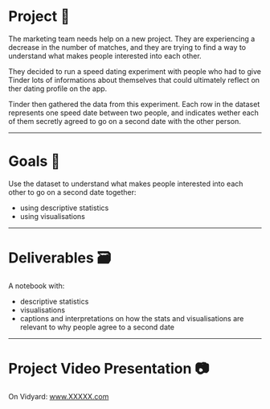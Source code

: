 #  __Project__ 🚧

The marketing team needs help on a new project. They are experiencing a decrease in the number of matches, and they are trying to find a way to understand what makes people interested into each other.

They decided to run a speed dating experiment with people who had to give Tinder lots of informations about themselves that could ultimately reflect on ther dating profile on the app.

Tinder then gathered the data from this experiment. Each row in the dataset represents one speed date between two people, and indicates wether each of them secretly agreed to go on a second date with the other person.

----------------

# __Goals__ 🎯

Use the dataset to understand what makes people interested into each other to go on a second date together:

* using descriptive statistics
* using visualisations

----------------

# __Deliverables__ 🗃

A notebook with:
* descriptive statistics
* visualisations
* captions and interpretations on how the stats and visualisations are relevant to why people agree to a second date

----------------

# __Project Video Presentation__ 📷

On Vidyard: www.XXXXX.com
